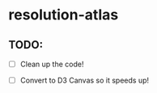 # resolution-atlas

## TODO:

- [ ] Clean up the code!
- [ ] Convert to D3 Canvas so it speeds up!


